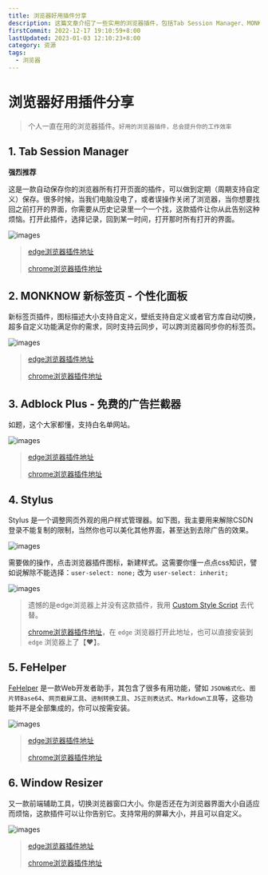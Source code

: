 ```yaml
---
title: 浏览器好用插件分享
description: 这篇文章介绍了一些实用的浏览器插件，包括Tab Session Manager、MONKNOW新标签页、Adblock Plus、Stylus、FeHelper和Window Resizer。每个插件都有详细的功能描述和使用建议，旨在提高用户的浏览体验和工作效率
firstCommit: 2022-12-17 19:10:59+8:00
lastUpdated: 2023-01-03 12:10:23+8:00
category: 资源
tags:
  - 浏览器
---
```


# 浏览器好用插件分享

> 个人一直在用的浏览器插件。`好用的浏览器插件，总会提升你的工作效率`

## 1. Tab Session Manager

**强烈推荐**

这是一款自动保存你的浏览器所有打开页面的插件，可以做到定期（周期支持自定义）保存。很多时候，当我们电脑没电了，或者误操作关闭了浏览器，当你想要找回之前打开的界面，你需要从历史记录里一个一个找，这款插件让你从此告别这种烦恼。打开此插件，选择记录，回到某一时间，打开那时所有打开的界面。

![images](https://www.helloimg.com/i/2025/01/01/6774b0646e3d2.png)

> [edge浏览器插件地址](https://microsoftedge.microsoft.com/addons/detail/tab-session-manager/jkjjclfiflhpjangefhgfjhgfbhajadk)
>
> [chrome浏览器插件地址](https://chrome.google.com/webstore/detail/tab-session-manager/iaiomicjabeggjcfkbimgmglanimpnae)

## 2. MONKNOW 新标签页 - 个性化面板

新标签页插件，图标描述大小支持自定义，壁纸支持自定义或者官方库自动切换，超多自定义功能满足你的需求，同时支持云同步，可以跨浏览器同步你的标签页。

![images](https://www.helloimg.com/i/2025/01/02/67764acf0a323.jpg)

> [edge浏览器插件地址](https://microsoftedge.microsoft.com/addons/detail/monknow-%E6%96%B0%E6%A0%87%E7%AD%BE%E9%A1%B5-%E4%B8%AA%E6%80%A7%E5%8C%96%E9%9D%A2%E6%9D%BF/ekpbeboofmnpohcmdnfkhjameokgffde)
>
> [chrome浏览器插件地址](https://chrome.google.com/webstore/detail/monknow-new-tab-personal/lnbjajkbekhkgablenknhapphbdbldeh)

## 3. Adblock Plus - 免费的广告拦截器

如题，这个大家都懂，支持白名单网站。

![images](https://www.helloimg.com/i/2025/01/01/6774b05e82999.png)

> [edge浏览器插件地址](https://microsoftedge.microsoft.com/addons/detail/adblock-plus-%E5%85%8D%E8%B4%B9%E7%9A%84%E5%B9%BF%E5%91%8A%E6%8B%A6%E6%88%AA%E5%99%A8/gmgoamodcdcjnbaobigkjelfplakmdhh)
>
> [chrome浏览器插件地址](https://chrome.google.com/webstore/detail/adblock-plus-free-ad-bloc/cfhdojbkjhnklbpkdaibdccddilifddb/related)

## 4. Stylus

Stylus 是一个调整网页外观的用户样式管理器。如下图，我主要用来解除CSDN登录不能复制的限制，当然你也可以美化其他界面，甚至达到去除广告的效果。

![images](https://www.helloimg.com/i/2025/01/02/67764cdbd04d3.jpg)

需要做的操作，点击浏览器插件图标，新建样式。这需要你懂一点点css知识，譬如说解除不能选择：`user-select: none;` 改为 `user-select: inherit;`

![images](https://www.helloimg.com/i/2025/01/01/6774b05c71d4e.png)

> 遗憾的是edge浏览器上并没有这款插件，我用 [Custom Style Script](https://microsoftedge.microsoft.com/addons/detail/custom-style-script/eocdolakkgkbmnfojgicnicdnmimfhoo) 去代替。
>
> [chrome浏览器插件地址](https://chrome.google.com/webstore/detail/stylus/clngdbkpkpeebahjckkjfobafhncgmne)，在 `edge` 浏览器打开此地址，也可以直接安装到 `edge` 浏览器上了【♥】。

## 5. FeHelper

[FeHelper](https://www.baidufe.com/fehelper/index/index.html) 是一款Web开发者助手，其包含了很多有用功能，譬如 `JSON格式化`、`图片转Base64`、`网页截屏工具`、`进制转换工具`、`JS正则表达式`、`Markdown工具`等，这些功能并不是全部集成的，你可以按需安装。

![images](https://www.helloimg.com/i/2025/01/01/6774b068704f6.png)

> [edge浏览器插件地址](https://microsoftedge.microsoft.com/addons/detail/fehelper%E5%89%8D%E7%AB%AF%E5%8A%A9%E6%89%8B/feolnkbgcbjmamimpfcnklggdcbgakhe?hl=zh-CN)
>
> [chrome浏览器插件地址](https://chrome.google.com/webstore/detail/fehelper%E5%89%8D%E7%AB%AF%E5%8A%A9%E6%89%8B/pkgccpejnmalmdinmhkkfafefagiiiad)

## 6. Window Resizer

又一款前端辅助工具，切换浏览器窗口大小。你是否还在为浏览器界面大小自适应而烦恼，这款插件可以让你告别它。支持常用的屏幕大小，并且可以自定义。

![images](https://www.helloimg.com/i/2025/01/01/6774b063d6610.png)

> [edge浏览器插件地址](https://microsoftedge.microsoft.com/addons/detail/window-resizer/jjlhbpaepbfkgmjdcndigpcfaliggpfj)
>
> [chrome浏览器插件地址](https://chrome.google.com/webstore/detail/window-resizer/kkelicaakdanhinjdeammmilcgefonfh/related)
